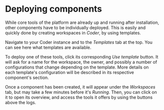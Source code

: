 # Deploying components

While core tools of the platform are already up and running after installation, other components have to be individually deployed. This is easily and quickly done by creating workspaces in *Coder*, by using templates.

Navigate to your Coder instance and to the *Templates* tab at the top. You can see here what templates are available.

To deploy one of these tools, click its corresponding *Use template* button. It will ask for a name for the workspace, the owner, and possibly a number of configurations that change depending on the template. More details on each template's configuration will be described in its respective component's section.

Once a component has been created, it will appear under the *Workspaces* tab, but may take a few minutes before it's *Running*. Then, you can click on it to open its overview, and access the tools it offers by using the buttons above the logs.